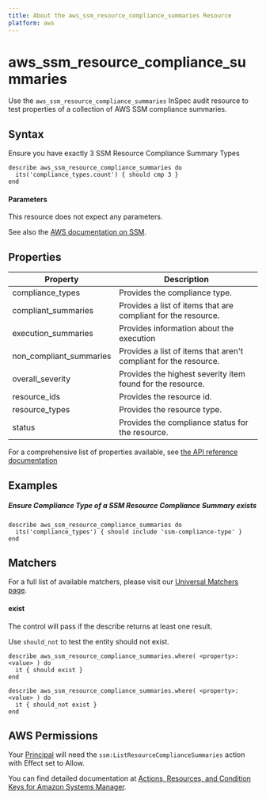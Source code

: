 ```yaml
---
title: About the aws_ssm_resource_compliance_summaries Resource
platform: aws
---
```


# aws\_ssm\_resource\_compliance\_summaries

Use the `aws_ssm_resource_compliance_summaries` InSpec audit resource to test properties of a collection of AWS SSM compliance summaries.

## Syntax

 Ensure you have exactly 3 SSM Resource Compliance Summary Types

    describe aws_ssm_resource_compliance_summaries do
      its('compliance_types.count') { should cmp 3 }
    end
    
#### Parameters

This resource does not expect any parameters.

See also the [AWS documentation on SSM](https://docs.aws.amazon.com/systems-manager/?id=docs_gateway).

## Properties

|Property                     | Description|
| ---                         | --- |
|compliance_types             | Provides the compliance type. |
|compliant_summaries          | Provides a list of items that are compliant for the resource. |
|execution_summaries          | Provides information about the execution |
|non_compliant_summaries      | Provides a list of items that aren't compliant for the resource. |
|overall_severity             | Provides the highest severity item found for the resource. |
|resource_ids                 | Provides the resource id. |
|resource_types               | Provides the resource type. |
|status                       | Provides the compliance status for the resource. |

For a comprehensive list of properties available, see [the API reference documentation](https://docs.aws.amazon.com/systems-manager/latest/APIReference/API_ResourceComplianceSummaryItem.html)

## Examples

##### Ensure Compliance Type of a SSM Resource Compliance Summary exists
    describe aws_ssm_resource_compliance_summaries do
      its('compliance_types') { should include 'ssm-compliance-type' }
    end

## Matchers

For a full list of available matchers, please visit our [Universal Matchers page](https://www.inspec.io/docs/reference/matchers/).

#### exist

The control will pass if the describe returns at least one result.

Use `should_not` to test the entity should not exist.

    describe aws_ssm_resource_compliance_summaries.where( <property>: <value> ) do
      it { should exist }
    end

    describe aws_ssm_resource_compliance_summaries.where( <property>: <value> ) do
      it { should_not exist }
    end

## AWS Permissions

Your [Principal](https://docs.aws.amazon.com/IAM/latest/UserGuide/intro-structure.html#intro-structure-principal) will need the `ssm:ListResourceComplianceSummaries` action with Effect set to Allow.

You can find detailed documentation at [Actions, Resources, and Condition Keys for Amazon Systems Manager](https://docs.aws.amazon.com/IAM/latest/UserGuide/list_awssystemsmanager.html).